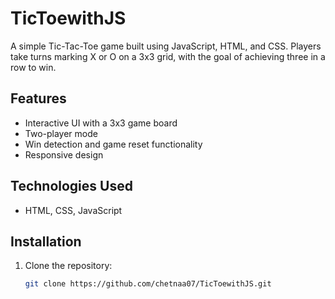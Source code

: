 # TicToewithJS
A simple Tic-Tac-Toe game built using JavaScript, HTML, and CSS. Players take turns marking X or O on a 3x3 grid, with the goal of achieving three in a row to win.

## Features
- Interactive UI with a 3x3 game board  
- Two-player mode  
- Win detection and game reset functionality  
- Responsive design

## Technologies Used
- HTML, CSS, JavaScript

## Installation
1. Clone the repository:  
   ```bash
   git clone https://github.com/chetnaa07/TicToewithJS.git
